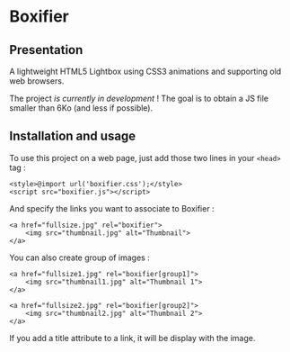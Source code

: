 Boxifier
===

Presentation
---

A lightweight HTML5 Lightbox using CSS3 animations and supporting old web browsers.

The project _is currently in development_ ! The goal is to obtain a JS file smaller than 6Ko (and less if possible).

Installation and usage
---

To use this project on a web page, just add those two lines in your `<head>` tag :

    <style>@import url('boxifier.css');</style>
    <script src="boxifier.js"></script>

And specify the links you want to associate to Boxifier :

    <a href="fullsize.jpg" rel="boxifier">
        <img src="thumbnail.jpg" alt="Thumbnail">
    </a>

You can also create group of images :

    <a href="fullsize1.jpg" rel="boxifier[group1]">
        <img src="thumbnail1.jpg" alt="Thumbnail 1">
    </a>

    <a href="fullsize2.jpg" rel="boxifier[group2]">
        <img src="thumbnail2.jpg" alt="Thumbnail 2">
    </a>

If you add a title attribute to a link, it will be display with the image.
